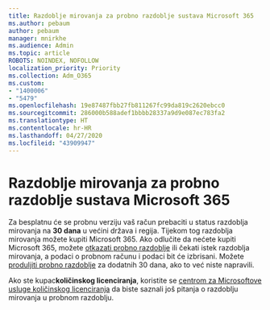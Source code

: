 ```yaml
---
title: Razdoblje mirovanja za probno razdoblje sustava Microsoft 365
ms.author: pebaum
author: pebaum
manager: mnirkhe
ms.audience: Admin
ms.topic: article
ROBOTS: NOINDEX, NOFOLLOW
localization_priority: Priority
ms.collection: Adm_O365
ms.custom:
- "1400006"
- "5479"
ms.openlocfilehash: 19e87487fbb27fb811267fc99da819c2620ebcc0
ms.sourcegitcommit: 286000b588adef1bbbb28337a9d9e087ec783fa2
ms.translationtype: HT
ms.contentlocale: hr-HR
ms.lasthandoff: 04/27/2020
ms.locfileid: "43909947"
---
```

# <a name="grace-period-for-microsoft-365-free-trial"></a>Razdoblje mirovanja za probno razdoblje sustava Microsoft 365

Za besplatnu će se probnu verziju vaš račun prebaciti u status razdoblja mirovanja na **30 dana** u većini država i regija. Tijekom tog razdoblja mirovanja možete kupiti Microsoft 365. Ako odlučite da nećete kupiti Microsoft 365, možete [otkazati probno razdoblje](https://docs.microsoft.com/microsoft-365/commerce/subscriptions/cancel-your-subscription?view=o365-worldwide) ili čekati istek razdoblja mirovanja, a podaci o probnom računu i podaci bit će izbrisani. Možete [produljiti probno razdoblje](https://docs.microsoft.com/microsoft-365/commerce/extend-your-trial) za dodatnih 30 dana, ako to već niste napravili.

Ako ste kupac**količinskog licenciranja**, koristite se [centrom za Microsoftove usluge količinskog licenciranja](https://support.microsoft.com/help/4471406/how-to-contact-the-microsoft-volume-licensing-service-center) da biste saznali još pitanja o razdoblju mirovanja u probnom razdoblju.
